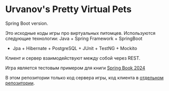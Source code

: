 Urvanov's Pretty Virtual Pets
=============================

Spring Boot version.

Это исходные коды игры про виртуальных питомцев. 
Используются следующие технологии:
Java + Spring Framework + SpringBoot
 + Jpa + Hibernate + PostgreSQL + JUnit + TestNG + Mockito

Клиент и сервер взаимодействуют между собой через REST.


Игра является тестовым примером для книги [Spring Book 2024](https://urvanov.ru/%d0%ba%d0%bd%d0%b8%d0%b3%d0%b8/spring-book-2024/)

В этом репозитории только код сервера игры, код клиента в [отдельном репозитории](https://github.com/urvanov-ru/virtualpets-client-js).

